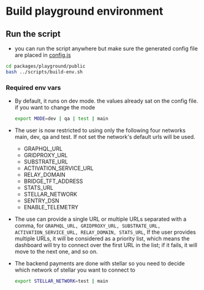 # Build playground environment

## Run the script

- you can run the script anywhere but make sure the generated config file are placed in [config.js](../public/config.js)

```bash
cd packages/playground/public
bash ../scripts/build-env.sh
```

### Required env vars

- By default, it runs on dev mode. the values already sat on the config file. if you want to change the mode

  ```bash
  export MODE=dev | qa | test | main
  ```

- The user is now restricted to using only the following four networks main, dev, qa and test. If not set the network's default urls will be used.

  - GRAPHQL_URL
  - GRIDPROXY_URL
  - SUBSTRATE_URL
  - ACTIVATION_SERVICE_URL
  - RELAY_DOMAIN
  - BRIDGE_TFT_ADDRESS
  - STATS_URL
  - STELLAR_NETWORK
  - SENTRY_DSN
  - ENABLE_TELEMETRY

- The use can provide a single URL or multiple URLs separated with a comma, for `GRAPHQL_URL, GRIDPROXY_URL, SUBSTRATE_URL, ACTIVATION_SERVICE_URL, RELAY_DOMAIN, STATS_URL`, If the user provides multiple URLs, it will be considered as a priority list, which means the dashboard will try to connect over the first URL in the list; if it fails, it will move to the next one, and so on.

- The backend payments are done with stellar so you need to decide which network of stellar you want to connect to

  ```bash
  export STELLAR_NETWORK=test | main
  ```
